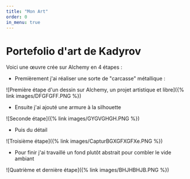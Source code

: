 ```yaml
---
title: "Mon Art"
order: 0
in_menu: true
---
```

# Portefolio d'art de Kadyrov

Voici une œuvre crée sur Alchemy en 4 étapes :
 
- Premièrement j'ai réaliser une sorte de "carcasse" métallique :
 
![Première étape d'un dessin sur Alchemy, un projet artistique et libre]({% link images/DFGFGFF.PNG %})

- Ensuite j'ai ajouté une armure à la silhouette
 
![Seconde étape]({% link images/GYGVGHGH.PNG %})

- Puis du détail 

![Troisième étape]({% link images/CapturBGXGFXGFXe.PNG %})

- Pour finir j'ai travaillé un fond plutôt abstrait pour combler le vide ambiant

![Quatrième et dernière étape]({% link images/BHJHBHJB.PNG %}) 
